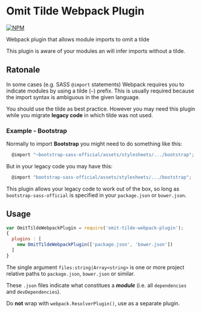 # Omit Tilde Webpack Plugin

[![NPM](https://nodei.co/npm/omit-tilde-webpack-plugin.png)](http://github.com/bholloway/omit-tilde-webpack-plugin)

Webpack plugin that allows module imports to omit a tilde

This plugin is aware of your modules an will infer imports without a tilde.

## Ratonale

In some cases (e.g. SASS `@import` statements) Webpack requires you to indicate modules by using a tilde (`~`) prefix. This is usually required because the import syntax is ambiguous in the given language.

You should use the tilde as best practice. However you may need this plugin while you migrate **legacy code** in which tilde was not used.

### Example - Bootstrap

Normally to import **Bootstrap** you might need to do something like this:

```javascript
  @import "~bootstrap-sass-official/assets/stylesheets/.../bootstrap";
```

But in your legacy code you may have this:

```javascript
  @import "bootstrap-sass-official/assets/stylesheets/.../bootstrap";
```

This plugin allows your legacy code to work out of the box, so long as `bootstrap-sass-official` is specified in your `package.json` or `bower.json`.

## Usage

```javascript
var OmitTildeWebpackPlugin = require('omit-tilde-webpack-plugin');
{
  plugins : [
    new OmitTildeWebpackPlugin(['package.json', 'bower.json'])
  ]
}
```

The single argument `files:string|Array<string>` is one or more project relative paths to `package.json`, `bower.json` or similar.

These `.json` files indicate what constitues a ***module*** (i.e. all `dependencies` and `devDependencies`).

Do **not** wrap with `webpack.ResolverPlugin()`, use as a separate plugin.

